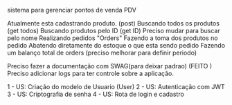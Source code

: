 sistema para gerenciar pontos de venda PDV

Atualmente esta cadastrando produto. (post)
Buscando todos os produtos (get todos)
Buscando produtos pelo ID (get ID) Preciso mudar para buscar pelo nome
Realizando pedidos "Orders"
Fazendo a toma dos produtos no pedido
Abatendo diretamente do estoque o que esta sendo pedido
Fazendo um balanço total de orders (preciso melhorar para definir periodo)




Preciso fazer a documentação com SWAG(para deixar padrao) (FEITO )
Preciso adicionar logs para ter controle sobre a aplicação.


1 - US: Criação do modelo de Usuario (User)
2 - US: Autenticação com JWT
3 - US: Criptografia de senha
4 - US: Rota de login e cadastro